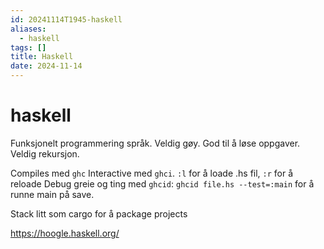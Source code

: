 ```yaml
---
id: 20241114T1945-haskell
aliases:
  - haskell
tags: []
title: Haskell
date: 2024-11-14
---
```


# haskell

Funksjonelt programmering språk. Veldig gøy. God til å løse oppgaver. Veldig rekursjon.

Compiles med `ghc`
Interactive med `ghci`. `:l` for å loade .hs fil, `:r` for å reloade
Debug greie og ting med `ghcid`: `ghcid file.hs --test=:main` for å runne main på save.

Stack litt som cargo for å package projects

https://hoogle.haskell.org/
